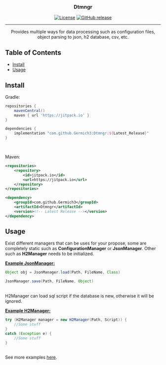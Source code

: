 
<h3 align="center">Dtmngr</h3>

<div align="center">

[![License](https://img.shields.io/badge/license-MIT-blue.svg)](/LICENSE)
[![GitHub release](https://img.shields.io/github/v/release/Germich3/Dtmngr?color=bightgreen)](https://www.github.com/Germich3/Dtmngr/releases/)

</div>

---

<p align="center"> Provides multiple ways for data processing such as configuration files, object parsing to json, h2 database, csv, etc.
    <br> 
</p>

## Table of Contents

- [Install](#install)
- [Usage](#usage)

## Install <a name="install"></a>

Gradle:
```gradle
repositories {
	mavenCentral()
	maven { url 'https://jitpack.io' }
}

dependencies {
	implementation "com.github.Germich3:Dtmngr:${Latest_Release}"
}
```

<br>

Maven:
```xml
<repositories>
	<repository>
		<id>jitpack.io</id>
		<url>https://jitpack.io</url>
	</repository>
</repositories>

<dependency>
	<groupId>com.github.Germich3</groupId>
	<artifactId>Dtmngr</artifactId>
	<version><!-- Latest Release --></version>
</dependency>
```

## Usage <a name="usage"></a>

Exist different managers that can be uses for your propose, some are completely static such as **ConfigurationManager** or **JsonManager**.
Other such as **H2Manager** needs to be initialized.

<ins>**Example JsonManager:**</ins>
```Java
Object obj = JsonManager.load(Path, FileName, Class)

JsonManager.save(Path, FileName, Object)
```

<br>H2Manager can load sql script if the database is new, otherwise it will be ignored.<br>

<ins>**Example H2Manager:**</ins>
```Java
try (H2Manager manager = new H2Manager(Path, Script)) {
    //Some stuff
}
catch (Exception e) {
    //Some stuff
}
```

<br>See more examples <a href="https://github.com/Germich3/Dtmngr/blob/master/src/test/java/es/germich3/ExampleTest.java">here</a>.